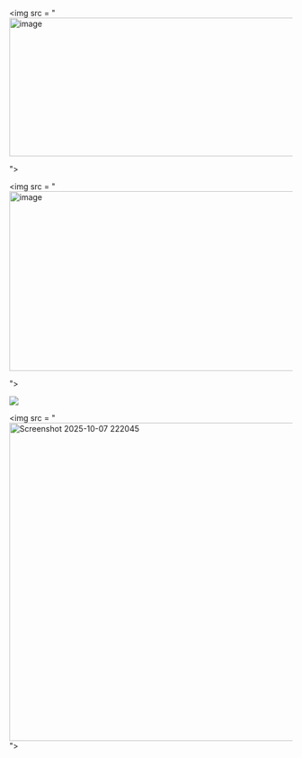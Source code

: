 
<img src = "<img width="739" height="246" alt="image" src="https://github.com/user-attachments/assets/b704841d-92c2-4ac1-8395-2bd93dafdf7f" />


">


<img src = "<img width="765" height="319" alt="image" src="https://github.com/user-attachments/assets/86f9aecd-25af-409a-bfae-43b0c53c9f6b" />

">


<img src = "![GalvanR_Favorite_Color](https://github.com/user-attachments/assets/c4006407-0344-4c3e-b544-ddf737269544)
">


<img src = "<img width="957" height="565" alt="Screenshot 2025-10-07 222045" src="https://github.com/user-attachments/assets/d5a93b8e-6702-4f02-981d-d689e63ebbfb" />
">
